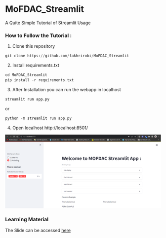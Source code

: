 # MoFDAC_Streamlit
A Quite Simple Tutorial of Streamlit Usage


### How to Follow the Tutorial : 

1. Clone this repository 
```python 
git clone https://github.com/fakhrirobi/MoFDAC_Streamlit
```

2. Install requirements.txt
```python 
cd MoFDAC_Streamlit
pip install -r requirements.txt
```
3. After Installation you can run the webapp in localhost 
```python 
streamlit run app.py 
```
or 
```python 
python -m streamlit run app.py
```
4. Open localhost http://localhost:8501/

![localhost view](https://github.com/fakhrirobi/MoFDAC_Streamlit/blob/main/localhost%20view.PNG) 

### Learning Material 
The Slide can be accessed [here](https://docs.google.com/presentation/d/1QnTDtGKuov0w9WvPP7VnqNYqMkhGkaU4qe2TKiYgPN8/edit?usp=sharing)